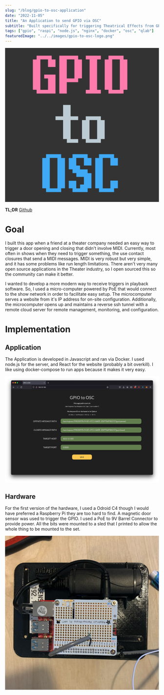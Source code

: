 ```yaml
---
slug: "/blog/gpio-to-osc-application"
date: "2022-11-05"
title: "An Application to send GPIO via OSC"
subtitle: "Built specifically for triggering Theatrical Effects from GPIO input"
tags: ["gpio", "raspi", "node.js", "nginx", "docker", "osc", "qlab"]
featuredImage: "../../images/gpio-to-osc-logo.png"
---
```


![GPIO to OSC](../../images/gpio-to-osc-logo.png)

**TL;DR**
[Github](https://github.com/johnmckenna-snd/gpio-to-osc)

# Goal

I built this app when a friend at a theater company needed an easy way to trigger a door opening and closing that didn't involve MIDI. Currently, most often in shows when they need to trigger something, the use contact closures that send a MIDI messages. MIDI is very robust but very simple, and it has some problems like run length limitations. There aren't very many open source applications in the Theater industry, so I open sourced this so the community can make it better.

I wanted to develop a more modern way to receive triggers in playback software. So, I used a micro-computer powered by PoE that would connect to the show network in order to facilitate easy setup. The microcomputer serves a website from it's IP address for on-site configuration. Additionally, the microcomputer opens up and maintains a reverse ssh tunnel with a remote cloud server for remote management, monitoring, and configuration.

# Implementation

## Application

The Application is developed in Javascript and ran via Docker. I used node.js for the server, and React for the website (probably a bit overkill). I like using docker-compose to run apps because it makes it very easy.

![Screenshot of the Application](../../images/gpio-to-osc-screenshot.png)

## Hardware

For the first version of the hardware, I used a Odroid C4 though I would have preferred a Raspberry Pi they are too hard to find. A magnetic door sensor was used to trigger the GPIO. I used a PoE to 9V Barrel Connector to provide power. All the bits were mounted to a sled that I printed to allow the whole thing to be mounted to the set.

![Shot of the Hardware](../../images/gpio-to-osc.jpg)